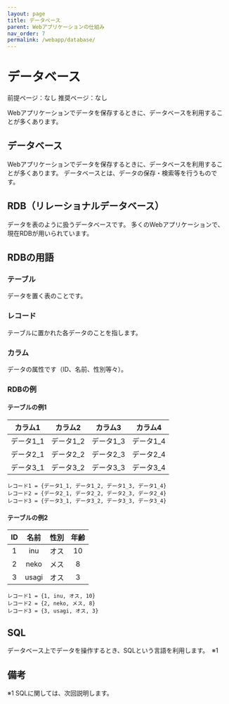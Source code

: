 ```yaml
---
layout: page
title: データベース
parent: Webアプリケーションの仕組み
nav_order: 7
permalink: /webapp/database/
---
```


# データベース

前提ページ：なし
推奨ページ：なし

Webアプリケーションでデータを保存するときに、データベースを利用することが多くあります。

## データベース

Webアプリケーションでデータを保存するときに、データベースを利用することが多くあります。
データベースとは、データの保存・検索等を行うものです。


## RDB（リレーショナルデータベース）

データを表のように扱うデータベースです。
多くのWebアプリケーションで、現在RDBが用いられています。

## RDBの用語

### テーブル

データを置く表のことです。

### レコード

テーブルに置かれた各データのことを指します。

### カラム

データの属性です（ID、名前、性別等々）。


### RDBの例
#### テーブルの例1

| カラム1 | カラム2 | カラム3 | カラム4 |
|:-:|:-:|:-:|:-:|
| データ1_1 | データ1_2 | データ1_3 | データ1_4 |
| データ2_1 | データ2_2 | データ2_3 | データ2_4 |
| データ3_1 | データ3_2 | データ3_3 | データ3_4 |


```
レコード1 = {データ1_1, データ1_2, データ1_3, データ1_4}  
レコード2 = {データ2_1, データ2_2, データ2_3, データ2_4}
レコード3 = {データ3_1, データ3_2, データ3_3, データ3_4}
```
#### テーブルの例2

| ID | 名前 | 性別 | 年齢 |
|:-:|:-:|:-:|:-:|
| 1 | inu | オス | 10 |
| 2 | neko | メス | 8 |
| 3 | usagi | オス | 3 |


```
レコード1 = {1, inu, オス, 10}  
レコード2 = {2, neko, メス, 8}
レコード3 = {3, usagi, オス, 3}
```

## SQL

データベース上でデータを操作するとき、SQLという言語を利用します。　※1

## 備考

※1 SQLに関しては、次回説明します。